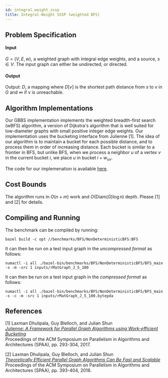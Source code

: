 ```yaml
---
id: integral_weight_sssp
title: Integral-Weight SSSP (weighted BFS)
---
```


## Problem Specification
#### Input
$G=(V, E, w)$, a weighted graph with integral edge weights, and a
source, $s \in V$. The input graph can either be undirected, or
directed.

#### Output
Output: $D$, a mapping where $D[v]$ is the shortest path distance from
$s$ to $v$ in $G$ and $\infty$ if $v$ is unreachable.

## Algorithm Implementations
Our GBBS implementation implements the weighted breadth-first search
(wBFS) algorithm, a version of Dijkstra's algorithm that is well
suited for low-diameter graphs with small positive integer edge
weights. Our implementation uses the bucketing interface from
Julienne [1]. The idea of our algorithm is to maintain a bucket for
each possible distance, and to process them in order of increasing
distance. Each bucket is similar to a frontier in BFS, but unlike BFS,
when we process a neighbor $u$ of a vertex $v$ in the current bucket
$i$, we place $u$ in bucket $i + w_{uv}$.

The code for our implemenation is available
[here](https://github.com/ldhulipala/gbbs/tree/master/benchmarks/IntegralWeightSSSP/JulienneDBS17).

## Cost Bounds

The algorithm runs in $O(n + m)$ work and $O(\mathsf{Diam}(G) \log n)$
depth. Please [1] and [2] for details.


## Compiling and Running

The benchmark can be compiled by running:
```
bazel build -c opt //benchmarks/BFS/NonDeterministicBFS:BFS
```

It can then be run on a test input graph in the *uncompressed format* as follows:
```
numactl -i all ./bazel-bin/benchmarks/BFS/NonDeterministicBFS/BFS_main -s -m -src 1 inputs/rMatGraph_J_5_100
```

It can then be run on a test input graph in the *compressed format* as follows:
```
numactl -i all ./bazel-bin/benchmarks/BFS/NonDeterministicBFS/BFS_main -s -c -m -src 1 inputs/rMatGraph_J_5_100.bytepda
```

## References

[1] Laxman Dhulipala, Guy Blelloch, and Julian Shun<br/>
[*Julienne: A Framework for Parallel Graph Algorithms using Work-efficient Bucketing*](https://ldhulipala.github.io/papers/Bucketing.pdf)<br/>
Proceedings of the ACM Symposium on Parallelism in Algorithms and Architectures (SPAA), pp. 293-304, 2017.

[2] Laxman Dhulipala, Guy Blelloch, and Julian Shun<br/>
[*Theoretically Efficient Parallel Graph Algorithms Can Be Fast and Scalable*](https://ldhulipala.github.io/papers/gbbs_topc.pdf)<br/>
Proceedings of the ACM Symposium on Parallelism in Algorithms and Architectures (SPAA), pp. 393-404, 2018. <br/>

